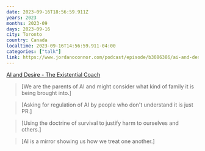```yaml
---
date: 2023-09-16T18:56:59.911Z
years: 2023
months: 2023-09
days: 2023-09-16
city: Toronto
country: Canada
localtime: 2023-09-16T14:56:59.911-04:00
categories: ["talk"]
link: https://www.jordanoconnor.com/podcast/episode/b3086386/ai-and-desire
---
```

[AI and Desire - The Existential Coach](https://www.jordanoconnor.com/podcast/episode/b3086386/ai-and-desire)

> [We are the parents of AI and might consider what kind of family it is being brought into.]

> [Asking for regulation of AI by people who don't understand it is just PR.]

> [Using the doctrine of survival to justify harm to ourselves and others.]

> [AI is a mirror showing us how we treat one another.]
